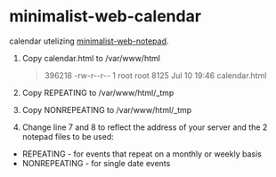 # minimalist-web-calendar
calendar utelizing [minimalist-web-notepad](https://github.com/pereorga/minimalist-web-notepad).

1. Copy calendar.html to /var/www/html
   > 396218 -rw-r--r-- 1 root     root     8125 Jul 10 19:46 calendar.html

2. Copy REPEATING to /var/www/html/_tmp
3. Copy NONREPEATING to /var/www/html/_tmp

2. Change line 7 and 8 to reflect the address of your server and the 2 notepad files to be used:
  - REPEATING - for events that repeat on a monthly or weekly basis
  - NONREPEATING - for single date events

